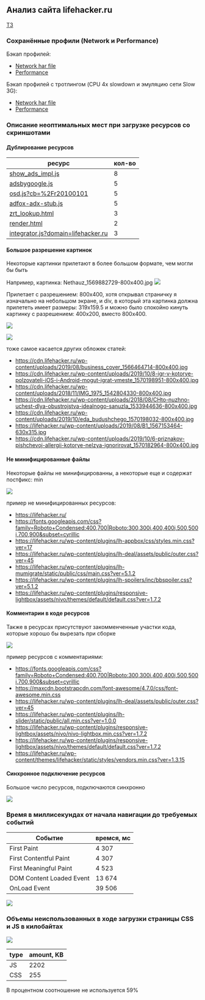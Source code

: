 ## Анализ сайта lifehacker.ru

[ТЗ](TASK.md)

### Сохранённые профили (Network и Performance)

Бэкап профилей:

- [Network har file](files/desktop/lifehacker.ru.har)
- [Performance](files/desktop/Profile-20190930T072356.json)

Бэкап профилей c тротлингом (CPU 4x slowdown и эмуляцию сети Slow 3G):

- [Network har file](files/with_throttling/lifehacker.ru.har)
- [Performance](files/with_throttling/Profile-20191005T162330.json)

### Описание неоптимальных мест при загрузке ресурсов со скриншотами
 
#### Дублирование ресурсов
  
| ресурс | кол-во |
|---|---|
| [show_ads_impl.js](https://pagead2.googlesyndication.com/pagead/js/r20190924/r20190131/show_ads_impl.js) | 8 |
| [adsbygoogle.js](https://pagead2.googlesyndication.com/pagead/js/adsbygoogle.js) | 5 |
| [osd.js?cb=%2Fr20100101](https://www.googletagservices.com/activeview/js/current/osd.js?cb=%2Fr20100101) | 5 |
| [adfox-adx-stub.js](https://yastatic.net/pcode/adfox/adfox-adx-stub.js) | 5 |
| [zrt_lookup.html](https://googleads.g.doubleclick.net/pagead/html/r20190924/r20190131/zrt_lookup.html) | 3 |
| [render.html](https://yastatic.net/safeframe-bundles/0.69/1-1-0/render.html) | 2 |
| [integrator.js?domain=lifehacker.ru](https://adservice.google.com/adsid/integrator.js?domain=lifehacker.ru) | 3 |  

#### Большое разрешение картинок

Некоторые картинки прилетают в более большом формате, чем могли бы быть

Например, картинка: Nethauz_1569882729-800x400.jpg
![](media/Nethauz_1569882729-800x400.jpg)

Прилетает с разрешением: 800x400, хотя открывал страничку я изначально на небольшом экране, и div, в который эта картинка должна прилететь имеет размеры: 319x159.5 и можно было спокойно кинуть картинку с разрешением: 400х200, вместо 800х400.

![](media/big_image.png)

![](media/big_image_network.png)

тоже самое касается других обложек статей:

- https://cdn.lifehacker.ru/wp-content/uploads/2019/08/business_cover_1566464714-800x400.jpg
- https://cdn.lifehacker.ru/wp-content/uploads/2019/10/8-igr-v-kotorye-polzovateli-iOS-i-Android-mogut-igrat-vmeste_1570198951-800x400.jpg
- https://cdn.lifehacker.ru/wp-content/uploads/2018/11/IMG_1975_1542804330-800x400.jpg
- https://cdn.lifehacker.ru/wp-content/uploads/2018/08/CHto-nuzhno-uchest-dlya-obustrojstva-idealnogo-sanuzla_1533944636-800x400.jpg
- https://cdn.lifehacker.ru/wp-content/uploads/2019/10/eda_budushchego_1570198032-800x400.jpg
- https://lifehacker.ru/wp-content/uploads/2019/08/B1_1567153464-630x315.jpg
- https://cdn.lifehacker.ru/wp-content/uploads/2019/10/6-priznakov-pishchevoj-allergii-kotorye-nelzya-ignorirovat_1570182964-800x400.jpg


#### Не минифицированные файлы

Некоторые файлы не минифицированны, а некоторые еще и содержат постфикс: min

![](media/not_minified_files.png)

пример не минифицированных ресурсов:

- https://lifehacker.ru/
- https://fonts.googleapis.com/css?family=Roboto+Condensed:400,700|Roboto:300,300i,400,400i,500,500i,700,900&subset=cyrillic
- https://lifehacker.ru/wp-content/plugins/lh-appbox/css/styles.min.css?ver=17
- https://lifehacker.ru/wp-content/plugins/lh-deal/assets/public/outer.css?ver=45
- https://lifehacker.ru/wp-content/plugins/lh-mumigrate/static/public/css/main.css?ver=5.1.2
- https://lifehacker.ru/wp-content/plugins/lh-spoilers/inc/bbspoiler.css?ver=5.1.2
- https://lifehacker.ru/wp-content/plugins/responsive-lightbox/assets/nivo/themes/default/default.css?ver=1.7.2

#### Комментарии в коде ресурсов

Также в ресурсах присутствуют закомменченные участки кода, которые хорошо бы вырезать при сборке

![](media/comments_in_resources.png)

пример ресурсов с комментариями:

- https://fonts.googleapis.com/css?family=Roboto+Condensed:400,700|Roboto:300,300i,400,400i,500,500i,700,900&subset=cyrillic
- https://maxcdn.bootstrapcdn.com/font-awesome/4.7.0/css/font-awesome.min.css
- https://lifehacker.ru/wp-content/plugins/lh-deal/assets/public/outer.css?ver=45
- https://lifehacker.ru/wp-content/plugins/lh-slider/static/public/all.min.css?ver=1.0.0
- https://lifehacker.ru/wp-content/plugins/responsive-lightbox/assets/nivo/nivo-lightbox.min.css?ver=1.7.2
- https://lifehacker.ru/wp-content/plugins/responsive-lightbox/assets/nivo/themes/default/default.css?ver=1.7.2
- https://lifehacker.ru/wp-content/themes/lifehacker/static/styles/vendors.min.css?ver=1.3.15

#### Синхронное подключение ресурсов 

Большое число ресурсов, подключаются синхронно

![](media/sources_links.png)

### Время в миллисекундах от начала навигации до требуемых событий

| Событие | времся, мс |
|---|---|
| First Paint | 4 307 |
| First Contentful Paint | 4 307 |
| First Meaningful Paint | 4 523 |
| DOM Content Loaded Event | 13 674 |
| OnLoad Event | 39 506 |

![](media/performance_loading.png)

### Объемы неиспользованных в ходе загрузки страницы CSS и JS в килобайтах
  
![](media/coverage.png)

| type | amount, KB |
|---|---|
| JS | 2202 |
| CSS | 255 |

В процентном соотношение не используется 59%